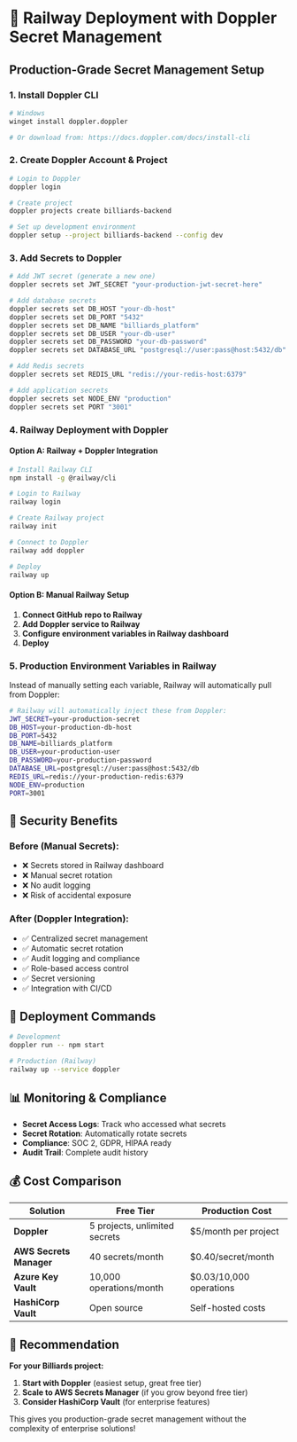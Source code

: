 # 🚀 Railway Deployment with Doppler Secret Management

## Production-Grade Secret Management Setup

### 1. **Install Doppler CLI**
```bash
# Windows
winget install doppler.doppler

# Or download from: https://docs.doppler.com/docs/install-cli
```

### 2. **Create Doppler Account & Project**
```bash
# Login to Doppler
doppler login

# Create project
doppler projects create billiards-backend

# Set up development environment
doppler setup --project billiards-backend --config dev
```

### 3. **Add Secrets to Doppler**
```bash
# Add JWT secret (generate a new one)
doppler secrets set JWT_SECRET "your-production-jwt-secret-here"

# Add database secrets
doppler secrets set DB_HOST "your-db-host"
doppler secrets set DB_PORT "5432"
doppler secrets set DB_NAME "billiards_platform"
doppler secrets set DB_USER "your-db-user"
doppler secrets set DB_PASSWORD "your-db-password"
doppler secrets set DATABASE_URL "postgresql://user:pass@host:5432/db"

# Add Redis secrets
doppler secrets set REDIS_URL "redis://your-redis-host:6379"

# Add application secrets
doppler secrets set NODE_ENV "production"
doppler secrets set PORT "3001"
```

### 4. **Railway Deployment with Doppler**

#### Option A: Railway + Doppler Integration
```bash
# Install Railway CLI
npm install -g @railway/cli

# Login to Railway
railway login

# Create Railway project
railway init

# Connect to Doppler
railway add doppler

# Deploy
railway up
```

#### Option B: Manual Railway Setup
1. **Connect GitHub repo to Railway**
2. **Add Doppler service to Railway**
3. **Configure environment variables in Railway dashboard**
4. **Deploy**

### 5. **Production Environment Variables in Railway**

Instead of manually setting each variable, Railway will automatically pull from Doppler:

```bash
# Railway will automatically inject these from Doppler:
JWT_SECRET=your-production-secret
DB_HOST=your-production-db-host
DB_PORT=5432
DB_NAME=billiards_platform
DB_USER=your-production-user
DB_PASSWORD=your-production-password
DATABASE_URL=postgresql://user:pass@host:5432/db
REDIS_URL=redis://your-production-redis:6379
NODE_ENV=production
PORT=3001
```

## 🔐 Security Benefits

### **Before (Manual Secrets):**
- ❌ Secrets stored in Railway dashboard
- ❌ Manual secret rotation
- ❌ No audit logging
- ❌ Risk of accidental exposure

### **After (Doppler Integration):**
- ✅ Centralized secret management
- ✅ Automatic secret rotation
- ✅ Audit logging and compliance
- ✅ Role-based access control
- ✅ Secret versioning
- ✅ Integration with CI/CD

## 🚀 Deployment Commands

```bash
# Development
doppler run -- npm start

# Production (Railway)
railway up --service doppler
```

## 📊 Monitoring & Compliance

- **Secret Access Logs**: Track who accessed what secrets
- **Secret Rotation**: Automatically rotate secrets
- **Compliance**: SOC 2, GDPR, HIPAA ready
- **Audit Trail**: Complete audit history

## 💰 Cost Comparison

| Solution | Free Tier | Production Cost |
|----------|-----------|-----------------|
| **Doppler** | 5 projects, unlimited secrets | $5/month per project |
| **AWS Secrets Manager** | 40 secrets/month | $0.40/secret/month |
| **Azure Key Vault** | 10,000 operations/month | $0.03/10,000 operations |
| **HashiCorp Vault** | Open source | Self-hosted costs |

## 🎯 Recommendation

**For your Billiards project:**
1. **Start with Doppler** (easiest setup, great free tier)
2. **Scale to AWS Secrets Manager** (if you grow beyond free tier)
3. **Consider HashiCorp Vault** (for enterprise features)

This gives you production-grade secret management without the complexity of enterprise solutions!
